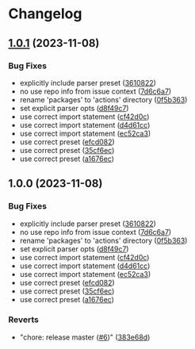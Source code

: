 # Changelog

## [1.0.1](https://github.com/abinnovision/actions/compare/run-commitlint-v1.0.0...run-commitlint-v1.0.1) (2023-11-08)


### Bug Fixes

* explicitly include parser preset ([3610822](https://github.com/abinnovision/actions/commit/3610822f7f4c7a83fea35cf2a513390234da6cb4))
* no use repo info from issue context ([7d6c6a7](https://github.com/abinnovision/actions/commit/7d6c6a74b902693b5543eb9087003a17b3aef59f))
* rename 'packages' to 'actions' directory ([0f5b363](https://github.com/abinnovision/actions/commit/0f5b36378bee263944d2497d40a90cd525cb3aec))
* set explicit parser opts ([d8f49c7](https://github.com/abinnovision/actions/commit/d8f49c7507f6d4d6c122b3e3ec11a1d16b1297a2))
* use correct import statement ([cf42d0c](https://github.com/abinnovision/actions/commit/cf42d0c733a1e6cd5e2787dd7e568aeb094da5df))
* use correct import statement ([d4d61cc](https://github.com/abinnovision/actions/commit/d4d61cc5925d9546dd6a284b19f7bc5618079ffb))
* use correct import statement ([ec52ca3](https://github.com/abinnovision/actions/commit/ec52ca3797950564d10b90a51a14151b31887a48))
* use correct preset ([efcd082](https://github.com/abinnovision/actions/commit/efcd08213e44a4e02255a3e9b77797a0d0c03031))
* use correct preset ([35cf6ec](https://github.com/abinnovision/actions/commit/35cf6ecbc8b877db706d00516da1fd26f5d3f148))
* use correct preset ([a1676ec](https://github.com/abinnovision/actions/commit/a1676ecee9a91bff83cec620f2495914850a6197))

## 1.0.0 (2023-11-08)


### Bug Fixes

* explicitly include parser preset ([3610822](https://github.com/abinnovision/actions/commit/3610822f7f4c7a83fea35cf2a513390234da6cb4))
* no use repo info from issue context ([7d6c6a7](https://github.com/abinnovision/actions/commit/7d6c6a74b902693b5543eb9087003a17b3aef59f))
* rename 'packages' to 'actions' directory ([0f5b363](https://github.com/abinnovision/actions/commit/0f5b36378bee263944d2497d40a90cd525cb3aec))
* set explicit parser opts ([d8f49c7](https://github.com/abinnovision/actions/commit/d8f49c7507f6d4d6c122b3e3ec11a1d16b1297a2))
* use correct import statement ([cf42d0c](https://github.com/abinnovision/actions/commit/cf42d0c733a1e6cd5e2787dd7e568aeb094da5df))
* use correct import statement ([d4d61cc](https://github.com/abinnovision/actions/commit/d4d61cc5925d9546dd6a284b19f7bc5618079ffb))
* use correct import statement ([ec52ca3](https://github.com/abinnovision/actions/commit/ec52ca3797950564d10b90a51a14151b31887a48))
* use correct preset ([efcd082](https://github.com/abinnovision/actions/commit/efcd08213e44a4e02255a3e9b77797a0d0c03031))
* use correct preset ([35cf6ec](https://github.com/abinnovision/actions/commit/35cf6ecbc8b877db706d00516da1fd26f5d3f148))
* use correct preset ([a1676ec](https://github.com/abinnovision/actions/commit/a1676ecee9a91bff83cec620f2495914850a6197))


### Reverts

* "chore: release master ([#6](https://github.com/abinnovision/actions/issues/6))" ([383e68d](https://github.com/abinnovision/actions/commit/383e68d5d94a98a3eb5cb253404405514cf4e86e))
